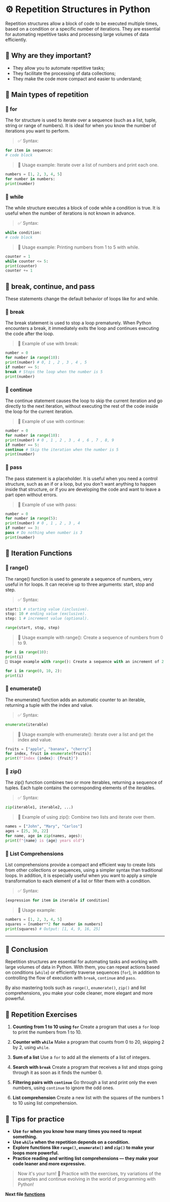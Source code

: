# ⚙️ Repetition Structures in Python

Repetition structures allow a block of code to be executed multiple times, based on a condition or a specific number of iterations. They are essential for automating repetitive tasks and processing large volumes of data efficiently.

## 📌 Why are they important?

- They allow you to automate repetitive tasks;
- They facilitate the processing of data collections;
- They make the code more compact and easier to understand;

## 🔷 Main types of repetition

### 🔹 for

The for structure is used to iterate over a sequence (such as a list, tuple, string or range of numbers). It is ideal for when you know the number of iterations you want to perform.

> ✅ Syntax:

```python
for item in sequence:
# code block
```

> 📌 Usage example: Iterate over a list of numbers and print each one.

```python
numbers = [1, 2, 3, 4, 5]
for number in numbers:
print(number)
```

### 🔷 while

The while structure executes a block of code while a condition is true. It is useful when the number of iterations is not known in advance.

> ✅ Syntax:

```python
while condition:
# code block
```

> 📌 Usage example: Printing numbers from 1 to 5 with while.

```python
counter = 1
while counter <= 5:
print(counter)
counter += 1
```

## 🔹 break, continue, and pass

These statements change the default behavior of loops like for and while.

### 🔸 break

The break statement is used to stop a loop prematurely. When Python encounters a break, it immediately exits the loop and continues executing the code after the loop.

> 📌 Example of use with break:

```python
number = 0
for number in range(10):
print(number) # 0, 1 , 2 , 3 , 4 , 5
if number == 5:
break # Stops the loop when the number is 5
print(number)
```

### 🔸 continue

The continue statement causes the loop to skip the current iteration and go directly to the next iteration, without executing the rest of the code inside the loop for the current iteration.

> 📌 Example of use with continue:

```python
number = 0
for number in range(10):
print(number) # 0 , 1 , 2 , 3 , 4 , 6 , 7 , 8, 9
if number == 5:
continue # Skip the iteration when the number is 5
print(number)

```

### 🔸 pass

The pass statement is a placeholder. It is useful when you need a control structure, such as an if or a loop, but you don't want anything to happen inside that structure, or if you are developing the code and want to leave a part open without errors.

> 📌 Example of use with pass:

```python
number = 0
for number in range(5):
print(number) # 0 , 1 , 2 , 3 , 4
if number == 3:
pass # Do nothing when number is 3
print(number)
```

## 🔷 Iteration Functions

### 🔹 range()

The range() function is used to generate a sequence of numbers, very useful in for loops. It can receive up to three arguments: start, stop and step.

> ✅ Syntax:

```python
start:1 # starting value (inclusive).
stop: 10 # ending value (exclusive).
step: 1 # increment value (optional).

range(start, stop, step)
```

> 📌 Usage example with range(): Create a sequence of numbers from 0 to 9.

```python
for i in range(10):
print(i)
📌 Usage example with range(): Create a sequence with an increment of 2.
```

```python
for i in range(0, 10, 2):
print(i)
```

### 🔹 enumerate()

The enumerate() function adds an automatic counter to an iterable, returning a tuple with the index and value.

> ✅ Syntax:

```python
enumerate(iterable)
```

> 📌 Usage example with enumerate(): Iterate over a list and get the index and value.

```python
fruits = ["apple", "banana", "cherry"]
for index, fruit in enumerate(fruits):
print(f"Index {index}: {fruit}")
```

### 🔹 zip()

The zip() function combines two or more iterables, returning a sequence of tuples. Each tuple contains the corresponding elements of the iterables.

> ✅ Syntax:

```python
zip(iterable1, iterable2, ...)
```

> 📌 Example of using zip(): Combine two lists and iterate over them.

```python
names = ["John", "Mary", "Carlos"]
ages = [25, 30, 22]
for name, age in zip(names, ages):
print(f"{name} is {age} years old")
```

### 🔹 List Comprehensions

List comprehensions provide a compact and efficient way to create lists from other collections or sequences, using a simpler syntax than traditional loops. In addition, it is especially useful when you want to apply a simple transformation to each element of a list or filter them with a condition.

> ✅ Syntax:

```python
[expression for item in iterable if condition]
```

> 📌 Usage example:

```python
numbers = [1, 2, 3, 4, 5]
squares = [number**2 for number in numbers]
print(squares) # Output: [1, 4, 9, 16, 25]
```

---

## 🚀 Conclusion

Repetition structures are essential for automating tasks and working with large volumes of data in Python. With them, you can repeat actions based on conditions (`while`) or efficiently traverse sequences (`for`), in addition to controlling the flow of execution with `break`, `continue` and `pass`.

By also mastering tools such as `range()`, `enumerate()`, `zip()` and list comprehensions, you make your code cleaner, more elegant and more powerful.

## 📝 Repetition Exercises

1. **Counting from 1 to 10 using `for`**
Create a program that uses a `for` loop to print the numbers from 1 to 10.

2. **Counter with `while`**
Make a program that counts from 0 to 20, skipping 2 by 2, using `while`.

3. **Sum of a list**
Use a `for` to add all the elements of a list of integers.

4. **Search with `break`**
Create a program that receives a list and stops going through it as soon as it finds the number 0.

5. **Filtering pairs with `continue`**
Go through a list and print only the even numbers, using `continue` to ignore the odd ones.

6. **List comprehension**
Create a new list with the squares of the numbers 1 to 10 using list comprehension.

## 🔧 Tips for practice

- **Use `for` when you know how many times you need to repeat something.**
- **Use `while` when the repetition depends on a condition.**
- **Explore functions like `range()`, `enumerate()` and `zip()` to make your loops more powerful.**
- **Practice reading and writing list comprehensions — they make your code leaner and more expressive.**

> Now it's your turn! 🐍 Practice with the exercises, try variations of the examples and continue evolving in the world of programming with Python!

**Next file [functions](./functions.md)**
